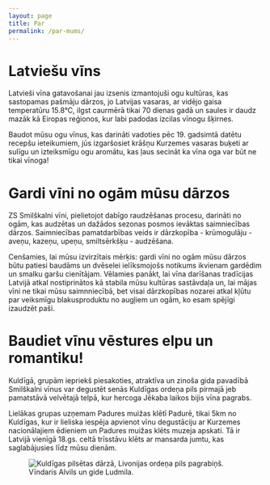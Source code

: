 ```yaml
---
layout: page
title: Par
permalink: /par-mums/
---
```

<h1 id="Latviesu-vins">Latviešu vīns</h1>

Latvieši vīna gatavošanai jau izsenis izmantojuši ogu kultūras, kas sastopamas pašmāju dārzos, jo Latvijas vasaras, ar vidējo gaisa temperatūru 15.8°C, ilgst caurmērā tikai 70 dienas gadā un saules ir daudz mazāk kā Eiropas reģionos, kur labi padodas izcilas vīnogu šķirnes.

Baudot mūsu ogu vīnus, kas darināti vadoties pēc 19. gadsimtā datētu recepšu ieteikumiem, jūs izgaršosiet krāšņu Kurzemes vasaras buķeti ar sulīgu un izteiksmīgu ogu aromātu, kas ļaus secināt ka vīna oga var būt ne tikai vīnoga!

<h1 name="Gardi-vini">Gardi vīni no ogām mūsu dārzos</h1>

ZS Smilškalni vīni, pielietojot dabīgo raudzēšanas procesu, darināti no ogām, kas audzētas un dažādos sezonas posmos ievāktas saimniecības dārzos. Saimniecības pamatdarbības veids ir dārzkopība - krūmogulāju - aveņu, kazeņu, upeņu, smiltsērkšķu - audzēšana.

Cenšamies, lai mūsu izvirzītais mērķis: gardi vīni no ogām mūsu dārzos būtu patiesi baudāms un dvēselei ielīksmojošs notikums ikvienam gardēdim un smalku garšu cienītājam. Vēlamies panākt, lai vīna darīšanas tradīcijas Latvijā atkal nostiprinātos kā stabila mūsu kultūras sastāvdaļa un, lai mājas vīni ne tikai mūsu saimnniecībā, bet visai dārzkopības nozarei atkal kļūtu par veiksmīgu blakusproduktu no augļiem un ogām, ko esam spējīgi izaudzēt paši.

<h1 name="Baudiet-vinu">Baudiet vīnu vēstures elpu un romantiku!</h1>

Kuldīgā, grupām iepriekš piesakoties, atraktīva un zinoša gida pavadībā Smilškalni vīnus var degustēt senās Kuldīgas ordeņa pils pirmajā jeb pamatstāvā velvētajā telpā, kur hercoga Jēkaba laikos bijis vīna pagrabs.

Lielākas grupas uzņemam Padures muižas klētī Padurē, tikai 5km no Kuldīgas, kur ir lieliska iespēja apvienot vīnu degustāciju ar Kurzemes nacionālajiem ēdieniem un Padures muižas klēts muzeja apskati. Tā ir Latvijā vienīgā 18.gs. celtā trīsstāvu klēts ar mansarda jumtu, kas saglabājusies līdz mūsu dienām.

<figure class="center">
<img src="{{ site.baseurl }}/images/pagrabs.jpg" alt="Kuldīgas pilsētas dārzā, Livonijas ordeņa pils pagrabiņš. Vīndaris Alvils un gide Ludmila." title="Kuldīgas pilsētas dārzā, Livonijas ordeņa pils pagrabiņš. Vīndaris Alvils un gide Ludmila.">
</figure>

